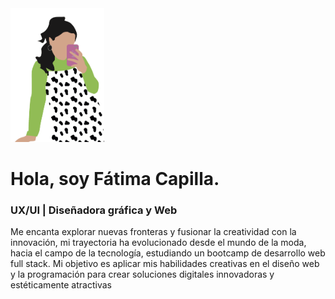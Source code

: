  <img src="https://github.com/FatimaCapilla/FatimaCapilla-Portfolio/blob/main/src/assets/ilustracion-fatima-capilla.png?raw=true" width="150">
<h1>Hola, soy Fátima Capilla.</h1>
<h3>UX/UI | Diseñadora gráfica y Web</h3>
<p>Me encanta explorar nuevas fronteras y fusionar la creatividad con la innovación, mi trayectoria ha evolucionado desde el mundo de la moda, hacia el campo de la tecnología, estudiando un bootcamp de desarrollo web full stack. Mi objetivo es aplicar mis habilidades creativas en el diseño web y la programación para crear soluciones digitales innovadoras y estéticamente atractivas</p>
